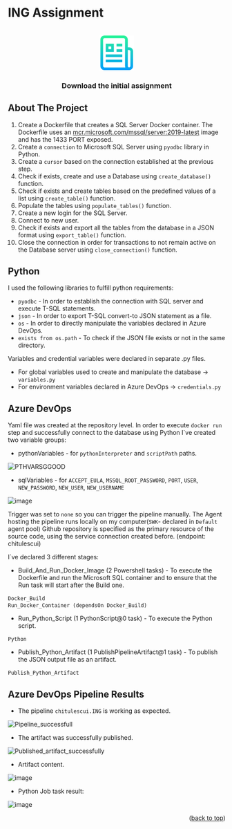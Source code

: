 # ING Assignment
<br />
<div align="center">
  <a href="https://github.com/chitulescui/ING/blob/main/Assignment%20-%20DevOps%20FlexING.docx">
    <img src="images/logo.png" alt="Logo" width="80" height="80">
  </a>

  <h3 align="center">Download the initial assignment</h3>
</div>

<!-- ABOUT THE PROJECT -->
## About The Project
1. Create a Dockerfile that creates a SQL Server Docker container. The Dockerfile uses an <a href="https://hub.docker.com/r/microsoft/mssql-server">mcr.microsoft.com/mssql/server:2019-latest</a> image and has the 1433 PORT exposed. 
2. Create a `connection` to Microsoft SQL Server using `pyodbc` library in Python.
3. Create a `cursor` based on the connection established at the previous step.
5. Check if exists, create and use a Database using `create_database()` function.
6. Check if exists and create tables based on the predefined values of a list using `create_table()` function.
7. Populate the tables using `populate_tables()` function.
8. Create a new login for the SQL Server.
9. Connect to new user.
10. Check if exists and export all the tables from the database in a JSON format using `export_table()` function.
11. Close the connection in order for transactions to not remain active on the Database server using `close_connection()` function. 

## Python
I used the following libraries to fulfill python requirements: 
* `pyodbc` - In order to establish the connection with SQL server and execute T-SQL statements. 
* `json` - In order to export T-SQL convert-to JSON statement as a file. 
* `os` - In order to directly manipulate the variables declared in Azure DevOps.
* `exists from os.path` - To check if the JSON file exists or not in the same directory.

Variables and credential variables were declared in separate .py files.
* For global variables used to create and manipulate the database -> `variables.py`
* For environment variables declared in Azure DevOps -> `credentials.py`

## Azure DevOps
Yaml file was created at the repository level. In order to execute `docker run` step and successfully connect to the database using Python I`ve created two variable groups:
* pythonVariables - for `pythonInterpreter` and `scriptPath` paths.
  
![PTHVARSGGOOD](https://github.com/chitulescui/ING/assets/93248891/07d39114-a300-497a-8c90-d4c720f1e48c)

* sqlVariables - for `ACCEPT_EULA`, `MSSQL_ROOT_PASSWORD`, `PORT`, `USER`, `NEW_PASSWORD`, `NEW_USER`, `NEW_USERNAME`

![image](https://github.com/chitulescui/ING/assets/93248891/e3c9afaf-a449-41ed-b4ab-7758df3a8d72)

Trigger was set to `none` so you can trigger the pipeline manually.
The Agent hosting the pipeline runs locally on my computer(`SWK`- declared in `Default` agent pool) 
Github repository is specified as the primary resource of the source code, using the service connection created before. (endpoint: chitulescui)

I`ve declared 3 different stages: 
* Build_And_Run_Docker_Image (2 Powershell tasks) - To execute the Dockerfile and run the Microsoft SQL container and to ensure that the Run task will start after the Build one. 
```
Docker_Build
Run_Docker_Container (dependsOn Docker_Build)
```
* Run_Python_Script (1 PythonScript@0 task) - To execute the Python script.
```
Python
```
* Publish_Python_Artifact (1 PublishPipelineArtifact@1 task) - To publish the JSON output file as an artifact. 
```
Publish_Python_Artifact
```
## Azure DevOps Pipeline Results
* The pipeline `chitulescui.ING` is working as expected.

![Pipeline_successfull](https://github.com/chitulescui/ING/assets/93248891/bab578d8-4f47-4645-bd0e-1fb7f81cfc52)

* The artifact was successfully published. 

![Published_artifact_successfully](https://github.com/chitulescui/ING/assets/93248891/0cd5123b-b36b-44ba-a487-24b8a2918be3)

* Artifact content.

![image](https://github.com/chitulescui/ING/assets/93248891/855b2403-605a-49e0-a4d6-97fcae14a268)

* Python Job task result:

![image](https://github.com/chitulescui/ING/assets/93248891/d0f96d0f-f788-43b5-a7c3-847f124f0e12)

<p align="right">(<a href="#readme-top">back to top</a>)</p>
